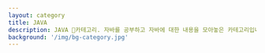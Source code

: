 ```yaml
---
layout: category
title: JAVA
description: JAVA 📁카테고리. 자바를 공부하고 자바에 대한 내용을 모아놓은 카테고리입니다.
background: '/img/bg-category.jpg'
---
```


